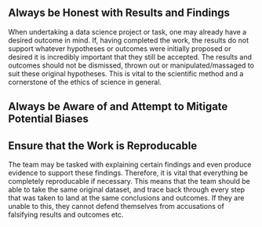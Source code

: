 ## Always be Honest with Results and Findings

When undertaking a data science project or task, one may already have a desired outcome in mind. If, having completed the work, the results do not support whatever hypotheses or outcomes were initially proposed or desired it is incredibly important that they still be accepted. The results and outcomes should not be dismissed, thrown out or manipulated/massaged to suit these original hypotheses. This is vital to the scientific method and a cornerstone of the ethics of science in general. 

## Always be Aware of and Attempt to Mitigate Potential Biases



## Ensure that the Work is Reproducable

The team may be tasked with explaining certain findings and even produce evidence to support these findings. Therefore, it is vital that everything be completely reproducable if necessary. This means that the team should be able to take the same original dataset, and trace back through every step that was taken to land at the same conclusions and outcomes. If they are unable to this, they cannot defend themselves from accusations of falsifying results and outcomes etc.